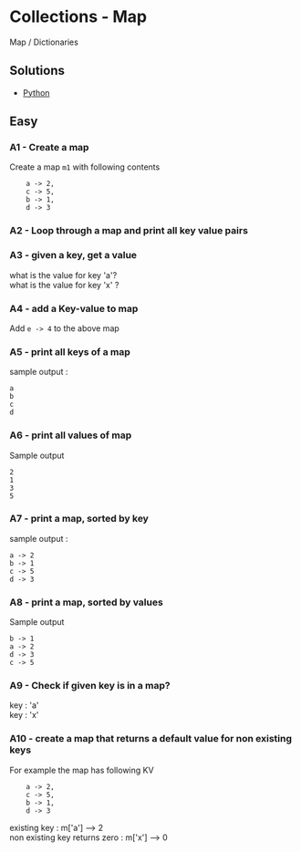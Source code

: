 # Collections - Map
Map / Dictionaries

## Solutions
* [Python](answers/python/collections-map-solution.ipynb)

## Easy

### A1 - Create a map
Create a map `m1` with following contents
```
    a -> 2,
    c -> 5,
    b -> 1,
    d -> 3
```

### A2 - Loop through a map and print all key value pairs

### A3 - given a key, get a value
what is the value for key 'a'?  
what is the value for key 'x' ?

### A4 - add a Key-value to map
Add `e -> 4` to the above map

### A5 - print all keys of a map
sample output :
```
a
b
c
d
```

### A6 - print all values of map
Sample output
```
2
1
3
5
```

### A7 - print a map, sorted by key
sample output :
```
a -> 2
b -> 1
c -> 5
d -> 3
```

### A8 - print a map, sorted by values
Sample output
```
b -> 1
a -> 2
d -> 3
c -> 5
```

### A9 - Check if given key is in a map?
key : 'a'  
key : 'x'

### A10 - create a map that returns a default value for non existing keys
For example the map has following KV
```
    a -> 2,
    c -> 5,
    b -> 1,
    d -> 3
```

existing key : m['a'] --> 2  
non existing key returns zero : m['x'] --> 0
